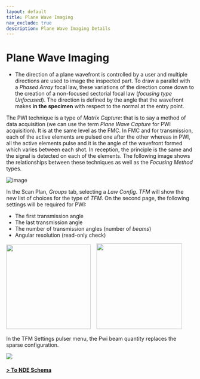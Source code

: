 ```yaml
---
layout: default
title: Plane Wave Imaging
nav_exclude: true
description: Plane Wave Imaging Details
---
```


# Plane Wave Imaging

- The direction of a plane wavefront is controlled by a user and multiple directions are used to image the inspected part. To draw a parallel with a _Phased Array_ focal law, these variations of the direction come down to the creation of a non-focused sectorial focal law (_focusing type Unfocused_). The direction is defined by the angle that the wavefront makes **in the specimen** with respect to the normal at the entry point.

The PWI technique is a type of _Matrix Capture_: that is to say a method of data acquisition (we can use the term _Plane Wave Capture_ for PWI acquisition). It is at the same level as the FMC. In FMC and for transmission, each of the active elements are pulsed one after the other whereas in PWI, all the active elements pulse and it is the angle of the wavefront formed which varies between each shot. In reception, the principle is the same and the signal is detected on each of the elements. The following image shows the relationships between these techniques as well as the _Focusing Method_ types.

![image](/NDE_Open_File_Format/assets/images/VirtualSourceAperture/FMC_PWI_TFM_PCI.png)

In the Scan Plan, _Groups_ tab, selecting a _Law Config._ _TFM_ will show the new list of choices for the type of _TFM_. On the second page, the following settings will be required for PWI:

- The first transmission angle
- The last transmission angle
- The number of transmission angles (number of *beams*)
- Angular resolution (read-only check)

<img title="" src="/NDE_Open_File_Format/assets/images/VirtualSourceAperture/2023-07-28-15-22-31-image.png" alt="" width="226">    <img title="" src="/NDE_Open_File_Format/assets/images/VirtualSourceAperture/2023-07-28-15-23-52-image.png" alt="" width="229">

In the TFM Settings pulser menu, the Pwi beam quantity replaces the sparse configuration.

![](C:\Dev\NDEDocDocker\NDE_Open_File_Format_Private\site\assets\images\VirtualSourceAperture\2023-07-28-15-28-22-image.png)

#### [> To NDE Schema](../../docs/schema_doc.html#tab-pane_groups_items_oneOf_i3)
